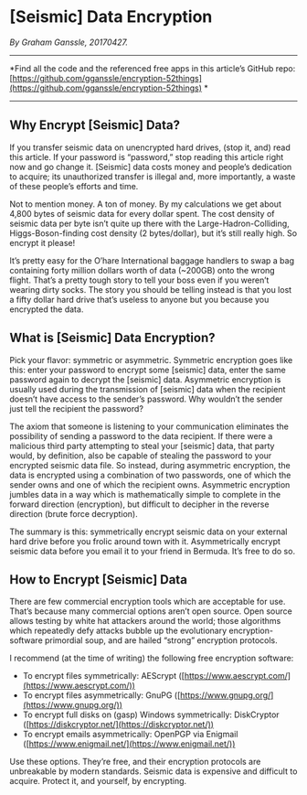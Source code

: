 # [Seismic] Data Encryption

*By Graham Ganssle, 20170427.*

---
*Find all the code and the referenced free apps in this article’s GitHub repo: [https://github.com/gganssle/encryption-52things](https://github.com/gganssle/encryption-52things) *

---

## Why Encrypt [Seismic] Data?

If you transfer seismic data on unencrypted hard drives, (stop it, and) read this article. If your password is “password,” stop reading this article right now and go change it. [Seismic] data costs money and people’s dedication to acquire; its unauthorized transfer is illegal and, more importantly, a waste of these people’s efforts and time. 

Not to mention money. A ton of money. By my calculations we get about 4,800 bytes of seismic data for every dollar spent. The cost density of seismic data per byte isn’t quite up there with the Large-Hadron-Colliding, Higgs-Boson-finding cost density (2 bytes/dollar), but it’s still really high. So encrypt it please!

It’s pretty easy for the O’hare International baggage handlers to swap a bag containing forty million dollars worth of data (~200GB) onto the wrong flight. That’s a pretty tough story to tell your boss even if you weren’t wearing dirty socks. The story you should be telling instead is that you lost a fifty dollar hard drive that’s useless to anyone but you because you encrypted the data.

## What is [Seismic] Data Encryption?

Pick your flavor: symmetric or asymmetric. Symmetric encryption goes like this: enter your password to encrypt some [seismic] data, enter the same password again to decrypt the [seismic] data. Asymmetric encryption is usually used during the transmission of [seismic] data when the recipient doesn’t have access to the sender’s password. Why wouldn’t the sender just tell the recipient the password?

The axiom that someone is listening to your communication eliminates the possibility of sending a password to the data recipient. If there were a malicious third party attempting to steal your [seismic] data, that party would, by definition, also be capable of stealing the password to your encrypted seismic data file. So instead, during asymmetric encryption, the data is encrypted using a combination of two passwords, one of which the sender owns and one of which the recipient owns. Asymmetric encryption jumbles data in a way which is mathematically simple to complete in the forward direction (encryption), but difficult to decipher in the reverse direction (brute force decryption).

The summary is this: symmetrically encrypt seismic data on your external hard drive before you frolic around town with it. Asymmetrically encrypt seismic data before you email it to your friend in Bermuda. It’s free to do so.

## How to Encrypt [Seismic] Data

There are few commercial encryption tools which are acceptable for use. That’s because many commercial options aren’t open source. Open source allows testing by white hat attackers around the world; those algorithms which repeatedly defy attacks bubble up the evolutionary encryption-software primordial soup, and are hailed “strong” encryption protocols.

I recommend (at the time of writing) the following free encryption software:

* To encrypt files symmetrically: AEScrypt ([https://www.aescrypt.com/](https://www.aescrypt.com/))
* To encrypt files asymmetrically: GnuPG ([https://www.gnupg.org/](https://www.gnupg.org/))
* To encrypt full disks on (gasp) Windows symmetrically: DiskCryptor ([https://diskcryptor.net/](https://diskcryptor.net/))
* To encrypt emails asymmetrically: OpenPGP via Enigmail ([https://www.enigmail.net/](https://www.enigmail.net/))

Use these options. They’re free, and their encryption protocols are unbreakable by modern standards. Seismic data is expensive and difficult to acquire. Protect it, and yourself, by encrypting.

